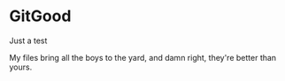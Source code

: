 # GitGood
Just a test

My files bring all the boys to the yard, and damn right, they're better than yours.
